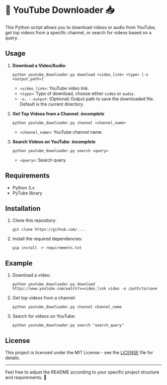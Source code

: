 # 🎥 YouTube Downloader 📥

This Python script allows you to download videos or audio from YouTube, get top videos from a specific channel, or search for videos based on a query.

## Usage

1. **Download a Video/Audio**:
   ```
   python youtube_downloader.py download <video_link> <type> [-o <output_path>]
   ```

   - `<video_link>`: YouTube video link.
   - `<type>`: Type of download, choose either `video` or `audio`.
   - `-o, --output`: (Optional) Output path to save the downloaded file. Default is the current directory.

2. **Get Top Videos from a Channel**: ***incomplete*** 
   ```
   python youtube_downloader.py channel <channel_name>
   ```

   - `<channel_name>`: YouTube channel name.

3. **Search Videos on YouTube**: ***incomplete*** 
   ```
   python youtube_downloader.py search <query>
   ```

   - `<query>`: Search query.

## Requirements

- Python 3.x
- PyTube library

## Installation

1. Clone this repository:
   ```
   git clone https://github.com/....
   ```

2. Install the required dependencies:
   ```
   pip install -r requirements.txt
   ```

## Example

1. Download a video:
   ```
   python youtube_downloader.py download https://www.youtube.com/watch?v=video_link video -o /path/to/save
   ```

2. Get top videos from a channel:
   ```
   python youtube_downloader.py channel channel_name
   ```

3. Search for videos on YouTube:
   ```
   python youtube_downloader.py search "search_query"
   ```

## License

This project is licensed under the MIT License - see the [LICENSE](LICENSE) file for details.

---

Feel free to adjust the README according to your specific project structure and requirements. 🚀

